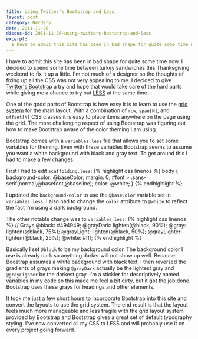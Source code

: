 ```yaml
---
title: Using Twitter's Bootstrap and Less
layout: post
category: Nerdery
date: 2011-11-26
disqus-id: 2011-11-26-using-twitters-bootstrap-and-less
excerpt:
  I have to admit this site has been in bad shape for quite some time now. I decided to spend some time between turkey sandwiches this Thanksgiving weekend to fix it up a little. I'm not much of a designer so the thoughts of fixing up all the CSS was not very appealing to me. I decided to give Twitter's Bootstrap a try and hope that would take care of the hard parts while giving me a chance to try out LESS at the same time.
---
```


I have to admit this site has been in bad shape for quite some time now. I decided to spend some time between turkey sandwiches this Thanksgiving weekend to fix it up a little. I'm not much of a designer so the thoughts of fixing up all the CSS was not very appealing to me. I decided to give [Twitter's Bootstrap][twitter-bootstrap] a try and hope that would take care of the hard parts while giving me a chance to try out [LESS][less-css] at the same time.

One of the good parts of Bootstrap is how easy it is to learn to use the [grid system][bootstrap-grid] for the main layout. With a combination of `row`, `span[N]`, and `offset[N]` CSS classes it is easy to place items anywhere on the page using the grid. The more challenging aspect of using Bootstrap was figuring out how to make Bootstrap aware of the color theming I am using.

Bootstrap comes with a `variables.less` file that allows you to set some variables for theming. Even with these variables Bootstrap seems to assume you want a white background with black and gray text. To get around this I had to make a few changes.

First I had to edit `scaffolding.less`:
{% highlight css linenos %}
body {
  background-color: @baseColor;
  margin: 0;
  #font > .sans-serif(normal,@basefont,@baseline);
  color: @white;
}
{% endhighlight %}

 I updated the `background-color` to use the `@baseColor` variable set in `variables.less`. I also had to change the `color` attribute to `@white` to reflect the fact I'm using a dark background.

The other notable change was to `variables.less`:
{% highlight css linenos %}
// Grays
@black:             #494949;
@grayDark:          lighten(@black, 90%);
@gray:              lighten(@black, 75%);
@grayLight:         lighten(@black, 50%);
@grayLighter:       lighten(@black, 25%);
@white:             #fff;
{% endhighlight %}

Basically I set `@black` to be my background color. The background color I use is already dark so anything darker will not show up well. Because Boostrap assumes a white background with black text, I then reversed the gradients of grays making `@grayDark` actually be the lightest gray and `@grayLighter` be the darkest gray. I'm a stickler for descriptively named variables in my code so this made me feel a bit dirty, but it got the job done. Bootstrap uses these grays for headings and other elements.

It took me just a few short hours to incorporate Bootstrap into this site and convert the layouts to use the grid system. The end result is that the layout feels much more manageable and less fragile with the grid layout system provided by Bootstrap and Bootstrap gives a great set of default typography styling. I've now converted all my CSS to LESS and will probably use it on every project going forward.


[twitter-bootstrap]: http://twitter.github.com/bootstrap/
[less-css]: http://lesscss.org
[bootstrap-grid]: http://twitter.github.com/bootstrap/#grid-system
